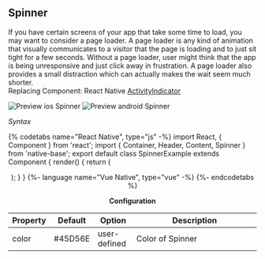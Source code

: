 ## Spinner

If you have certain screens of your app that take some time to load, you may want to consider a page loader. A page loader is any kind of animation that visually communicates to a visitor that the page is loading and to just sit tight for a few seconds. Without a page loader, user might think that the app is being unresponsive and just click away in frustration. A page loader also provides a small distraction which can actually makes the wait seem much shorter.<br />
Replacing Component: React Native [ActivityIndicator](https://facebook.github.io/react-native/docs/activityindicator.html)

![Preview ios Spinner](https://raw.githubusercontent.com/GeekyAnts/NativeBase-KitchenSink/v2.6.1/screenshots/ios/spinner.gif)
![Preview android Spinner](https://raw.githubusercontent.com/GeekyAnts/NativeBase-KitchenSink/v2.6.1/screenshots/android/spinner.gif)

*Syntax*

{% codetabs name="React Native", type="js" -%}
import React, { Component } from 'react';
import { Container, Header, Content, Spinner } from 'native-base';
export default class SpinnerExample extends Component {
  render() {
    return (
      <Container>
        <Header />
        <Content>
          <Spinner />
          <Spinner color='red' />
          <Spinner color='green' />
          <Spinner color='blue' />
        </Content>
      </Container>
    );
  }
}
{%- language name="Vue Native", type="vue" -%}
<template>
  <nb-container>
    <nb-header/>
    <nb-content>
        <nb-spinner />
        <nb-spinner color="red" />
        <nb-spinner color="green" />
        <nb-spinner color="blue" />
    </nb-content>
  </nb-container>
</template>
{%- endcodetabs %}
<br />


**Configuration**
<table class = "table table-bordered">
        <thead>
            <tr>
                <th>Property</th>
                <th>Default</th>
                <th>Option</th>
                <th width="50%">Description</th>
            </tr>
        </thead>
        <tbody>
            <tr>
                <td>color</td>
                <td>#45D56E</td>
                <td>user-defined</td>
                <td>Color of Spinner</td>
            </tr>
        </tbody>
    </table><br />
